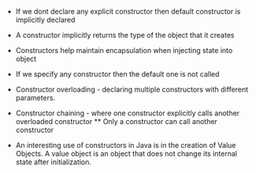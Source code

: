 - If we dont declare any explicit constructor then default constructor is implicitly declared
- A constructor implicitly returns the type of the object that it creates
- Constructors help maintain encapsulation when injecting state into object
- If we specify any constructor then the default one is not called
- Constructor overloading - declaring multiple constructors with different parameters.
- Constructor chaining - where one constructor explicitly calls another overloaded constructor
** Only a constructor can call another constructor

- An interesting use of constructors in Java is in the creation of Value Objects. A value object is an object that does not change its internal state after initialization.